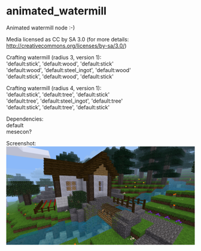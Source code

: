 # animated_watermill  

Animated watermill node :-)
  

Media licensed as CC by SA 3.0 (for more details: http://creativecommons.org/licenses/by-sa/3.0/)  

Crafting watermill (radius 3, version 1):  
'default:stick', 'default:wood', 'default:stick'  
'default:wood', 'default:steel_ingot', 'default:wood'  
'default:stick', 'default:wood', 'default:stick'  
 
Crafting watermill (radius 4, version 1):  
'default:stick', 'default:tree', 'default:stick'  
'default:tree', 'default:steel_ingot', 'default:tree'  
'default:stick', 'default:tree', 'default:stick'  


Dependencies:  
default  
mesecon?  

Screenshot:  
![Image Watermill](https://raw.githubusercontent.com/AspireMint/watermill/master/screenshot.png)
